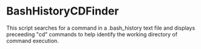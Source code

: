 BashHistoryCDFinder
===================

This script searches for a command in a .bash_history text file and displays preceeding "cd" commands to help identify the working directory of command execution.
